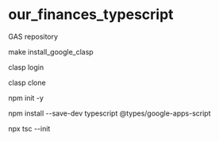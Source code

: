 # our_finances_typescript
GAS repository

make install_google_clasp

clasp login

clasp clone <script-id>

npm init -y

npm install --save-dev typescript @types/google-apps-script

npx tsc --init
